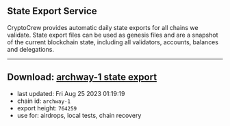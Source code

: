 ## State Export Service
CryptoCrew provides automatic daily state exports for all chains we validate. State export files can be used as genesis files and are a snapshot of the current blockchain state, including all validators, accounts, balances and delegations.

---
**Download: [archway-1 state export](https://dl.ccvalidators.com/SERVICE/archway/archway-1_export_764259.json)**
---

- last updated: Fri Aug 25 2023 01:19:19
- chain id: `archway-1`
- export height: `764259`
- use for: airdrops, local tests, chain recovery
